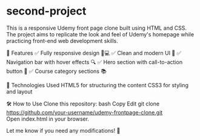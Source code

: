 # second-project
This is a responsive Udemy front page clone built using HTML and CSS. The project aims to replicate the look and feel of Udemy's homepage while practicing front-end web development skills.

🚀 Features
✅ Fully responsive design 📱💻
✅ Clean and modern UI 🎨
✅ Navigation bar with hover effects 🔍
✅ Hero section with call-to-action button 🎯
✅ Course category sections 📚

📂 Technologies Used
HTML5 for structuring the content
CSS3 for styling and layout

🛠 How to Use
Clone this repository:
bash
Copy
Edit
git clone https://github.com/your-username/udemy-frontpage-clone.git  
Open index.html in your browser.

Let me know if you need any modifications! 🚀






